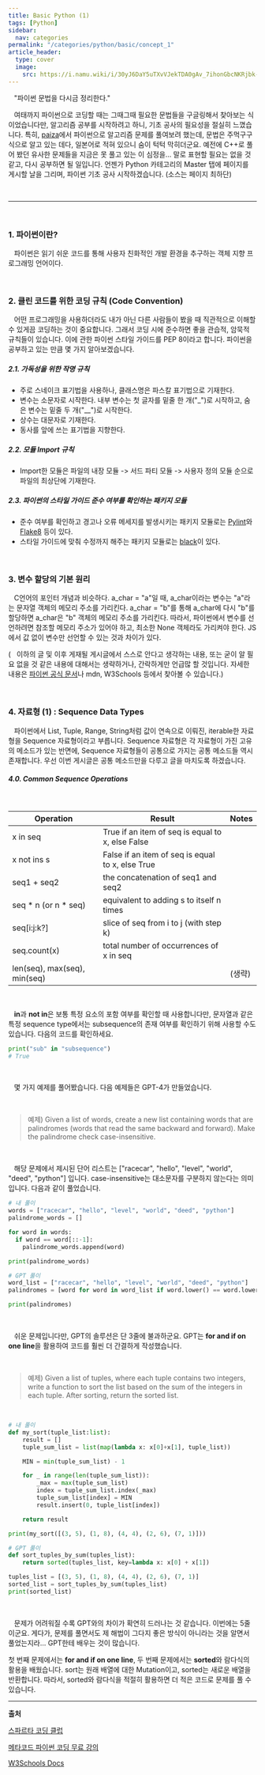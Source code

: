 ```yaml
---
title: Basic Python (1)
tags: [Python]
sidebar:
  nav: categories
permalink: "/categories/python/basic/concept_1"
article_header:
  type: cover
  image:
    src: https://i.namu.wiki/i/30yJ6DaY5uTXvVJekTDA0gAv_7ihonGbcNKRjbk-eKIjAZlJMk9Fe9bXz8LL1Tom0ZovoqOSGPPWN6fPeiQ0j7iHhroE8t748kGpA8hKuD77YHxPrWEpiQyFnWhNcEoz-NTqxHCfdwZAg2eNlNBwWw.svg
---
```


<!--more-->

&nbsp;&nbsp; "파이썬 문법을 다시금 정리한다."

&nbsp;&nbsp; 여태까지 파이썬으로 코딩할 때는 그때그때 필요한 문법들을 구글링해서 찾아보는 식이었습니다만, 알고리즘 공부를 시작하려고 하니, 기초 공사의 필요성을 절실히 느꼈습니다. 특히, [paiza](https://paiza.jp/works)에서 파이썬으로 알고리즘 문제를 풀여보려 했는데, 문법은 주먹구구식으로 알고 있는 데다, 일본어로 적혀 있으니 숨이 턱턱 막히더군요. 예전에 C++로 풀어 봤던 유사한 문제들을 지금은 못 풀고 있는 이 심정을... 말로 표현할 필요는 없을 것 같고, 다시 공부하면 될 일입니다. 언젠가 Python 카테고리의 Master 탭에 페이지를 게시할 날을 그리며, 파이썬 기초 공사 시작하겠습니다. (소스는 페이지 최하단)

<br/>

---

<br/>

### 1. 파이썬이란?

&nbsp;&nbsp; 파이썬은 읽기 쉬운 코드를 통해 사용자 친화적인 개발 환경을 추구하는 객체 지향 프로그래밍 언어이다.

<br/>

### 2. 클린 코드를 위한 코딩 규칙 (Code Convention)

&nbsp;&nbsp; 어떤 프로그래밍을 사용하더라도 내가 아닌 다른 사람들이 봤을 때 직관적으로 이해할 수 있게끔 코딩하는 것이 중요합니다. 그래서 코딩 시에 준수하면 좋을 관습적, 암묵적 규칙들이 있습니다. 이에 관한 파이썬 스타일 가이드를 PEP 8이라고 합니다. 파이썬을 공부하고 있는 만큼 몇 가지 알아보겠습니다.

##### 2.1. 가독성을 위한 작명 규칙

- 주로 스네이크 표기법을 사용하나, 클래스명은 파스칼 표기법으로 기재한다.
- 변수는 소문자로 시작한다. 내부 변수는 첫 글자를 밑줄 한 개("\_")로 시작하고, 숨은 변수는 밑줄 두 개("\_\_")로 시작한다.
- 상수는 대문자로 기재한다.
- 동사를 앞에 쓰는 표기법을 지향한다.

##### 2.2. 모듈 Import 규칙

- Import한 모듈은 파일의 내장 모듈 -> 서드 파티 모듈 -> 사용자 정의 모듈 순으로 파일의 최상단에 기재한다.

##### 2.3. 파이썬의 스타일 가이드 준수 여부를 확인하는 패키지 모듈

- 준수 여부를 확인하고 경고나 오류 메세지를 발생시키는 패키지 모듈로는 [Pylint](https://marketplace.visualstudio.com/items?itemName=ms-python.pylint)와 [Flake8](https://marketplace.visualstudio.com/items?itemName=ms-python.flake8) 등이 있다.
- 스타일 가이드에 맞춰 수정까지 해주는 패키지 모듈로는 [black](https://marketplace.visualstudio.com/items?itemName=ms-python.black-formatter)이 있다.

<br/>

### 3. 변수 할당의 기본 원리

&nbsp;&nbsp; C언어의 포인터 개념과 비슷하다. a_char = "a"일 때, a_char이라는 변수는 "a"라는 문자열 객체의 메모리 주소를 가리킨다. a_char = "b"를 통해 a_char에 다시 "b"를 할당하면 a_char은 "b" 객체의 메모리 주소를 가리킨다. 따라서, 파이썬에서 변수를 선언하려면 참조할 메모리 주소가 있어야 하고, 최소한 None 객체라도 가리켜야 한다. JS에서 값 없이 변수만 선언할 수 있는 것과 차이가 있다.

(&nbsp;&nbsp; 이하의 글 및 이후 게재될 게시글에서 스스로 안다고 생각하는 내용, 또는 굳이 알 필요 없을 것 같은 내용에 대해서는 생략하거나, 간락하게만 언급많 할 것입니다. 자세한 내용은 [파이썬 공식 문서](https://docs.python.org/3/tutorial/index.html)나 mdn, W3Schools 등에서 찾아볼 수 있습니다.)

<br/>

### 4. 자료형 (1) : Sequence Data Types

&nbsp;&nbsp; 파이썬에서 List, Tuple, Range, String처럼 값이 연속으로 이뤄진, iterable한 자료형을 Sequence 자료형이라고 부릅니다. Sequence 자료형은 각 자료형이 가진 고유의 메소드가 있는 반면에, Sequence 자료형들이 공통으로 가지는 공통 메소드들 역시 존재합니다. 우선 이번 게시글은 공통 메소드만을 다루고 글을 마치도록 하겠습니다.

##### 4.0. Common Sequence Operations

<br/>

<table>
<thead>
  <tr>
    <th ><span style="font-weight:bold">Operation</span></th>
    <th ><span style="font-weight:bold">Result</span></th>
    <th ><span style="font-weight:bold">Notes</span></th>
  </tr>
</thead>
<tbody>
  <tr>
    <td >x in seq</td>
    <td >True if an item of seq is equal to x, else False</td>
    <td ></td>
  </tr>
  <tr>
    <td >x not ins s</td>
    <td >False if an item of seq is equal to x, else True</td>
    <td ></td>
  </tr>
  <tr>
    <td >seq1 + seq2</td>
    <td >the concatenation of seq1 and seq2</td>
    <td ></td>
  </tr>
  <tr>
    <td >seq * n (or n * seq)</td>
    <td >equivalent to adding s to itself n times</td>
    <td ></td>
  </tr>
  <tr>
    <td >seq[i:j:k?]</td>
    <td >slice of seq from i to j (with step k)</td>
    <td ></td>
  </tr>
  <tr>
    <td >seq.count(x)</td>
    <td >total number of occurrences of x in seq</td>
    <td ></td>
  </tr>
  <tr>
    <td >len(seq), max(seq), min(seq)</td>
    <td ></td>
    <td >(생략)</td>
  </tr>
</tbody>
</table>

<br/>

&nbsp;&nbsp; **in**과 **not in**은 보통 특정 요소의 포함 여부를 확인할 때 사용합니다만, 문자열과 같은 특정 sequence type에서는 subsequence의 존재 여부를 확인하기 위해 사용할 수도 있습니다. 다음의 코드를 확인하세요.

```python
print("sub" in "subsequence")
# True
```

<br/>

&nbsp;&nbsp; 몇 가지 예제를 풀어봤습니다. 다음 예제들은 GPT-4가 만들었습니다.

<br/>

> 예제&#41; Given a list of words, create a new list containing words that are palindromes (words that read the same backward and forward). Make the palindrome check case-insensitive.

<br/>

&nbsp;&nbsp; 해당 문제에서 제시된 단어 리스트는 ["racecar", "hello", "level", "world", "deed", "python"] 입니다. case-insensitive는 대소문자를 구분하지 않는다는 의미입니다. 다음과 같이 풀었습니다.

```python
# 내 풀이
words = ["racecar", "hello", "level", "world", "deed", "python"]
palindrome_words = []

for word in words:
  if word == word[::-1]:
    palindrome_words.append(word)

print(palindrome_words)

# GPT 풀이
word_list = ["racecar", "hello", "level", "world", "deed", "python"]
palindromes = [word for word in word_list if word.lower() == word.lower()[::-1]]

print(palindromes)
```

<br/>

&nbsp;&nbsp; 쉬운 문제입니다만, GPT의 솔루션은 단 3줄에 불과하군요. GPT는 **for and if on one line**을 활용하여 코드를 훨씬 더 간결하게 작성했습니다.

<br/>

> 예제&#41; Given a list of tuples, where each tuple contains two integers, write a function to sort the list based on the sum of the integers in each tuple. After sorting, return the sorted list.

<br/>

```python
# 내 풀이
def my_sort(tuple_list:list):
    result = []
    tuple_sum_list = list(map(lambda x: x[0]+x[1], tuple_list))

    MIN = min(tuple_sum_list) - 1

    for _ in range(len(tuple_sum_list)):
        _max = max(tuple_sum_list)
        index = tuple_sum_list.index(_max)
        tuple_sum_list[index] = MIN
        result.insert(0, tuple_list[index])

    return result

print(my_sort([(3, 5), (1, 8), (4, 4), (2, 6), (7, 1)]))

# GPT 풀이
def sort_tuples_by_sum(tuples_list):
    return sorted(tuples_list, key=lambda x: x[0] + x[1])

tuples_list = [(3, 5), (1, 8), (4, 4), (2, 6), (7, 1)]
sorted_list = sort_tuples_by_sum(tuples_list)
print(sorted_list)
```

<br/>

&nbsp;&nbsp; 문제가 어려워질 수록 GPT와의 차이가 확연히 드러나는 것 같습니다. 이번에는 5줄이군요. 게다가, 문제를 풀면서도 제 해법이 그다지 좋은 방식이 아니라는 것을 알면서 풀었는지라... GPT한테 배우는 것이 많습니다.

첫 번째 문제에서는 **for and if on one line**, 두 번째 문제에서는 **sorted**와 람다식의 활용을 배웠습니다. sort는 원래 배열에 대한 Mutation이고, sorted는 새로운 배열을 반환합니다. 따라서, sorted와 람다식을 적절히 활용하면 더 적은 코드로 문제를 풀 수 있습니다.

---

**출처**

[스파르타 코딩 클럽](https://spartacodingclub.kr/)

[메타코드 파이썬 코딩 무료 강의](https://www.youtube.com/watch?v=H3u2HtYGITQ&list=PL7SDcmtbDTTy7l8qYMuqHhS3inKGLTmLy)

[W3Schools Docs](https://www.w3schools.com/)
